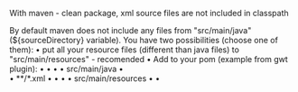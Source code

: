 With maven - clean package, xml source files are not included in classpath

By default maven does not include any files from "src/main/java" (${sourceDirectory} variable). You have two possibilities (choose one of them):
•	put all your resource files (different than java files) to "src/main/resources" - recomended
•	Add to your pom (example from gwt plugin):
•	<build>
•	    <resources>
•	        <resource>
•	            <directory>src/main/java</directory>
•	            <includes>                      
•	                <include>**/*.xml</include>
•	            </includes>
•	        </resource>
•	        <resource>
•	            <directory>src/main/resources</directory>
•	        </resource>
•	    </resources>
</build>
